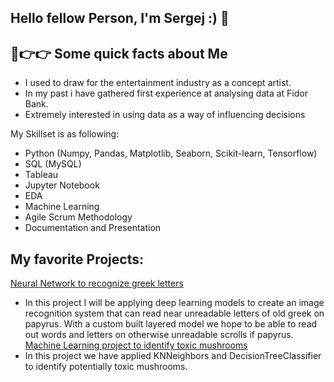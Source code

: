 ## Hello fellow Person, I'm Sergej :) 👋

## 🙂👉👉 Some quick facts about Me

* I used to draw for the entertainment industry as a concept artist.
* In my past i have gathered first experience at analysing data at Fidor Bank.
* Extremely interested in using data as a way of influencing decisions

My Skillset is as following:

* Python (Numpy, Pandas, Matplotlib, Seaborn, Scikit-learn, Tensorflow)
* SQL (MySQL)
* Tableau
* Jupyter Notebook
* EDA
* Machine Learning
* Agile Scrum Methodology
* Documentation and Presentation

## My favorite Projects:

[Neural Network to recognize greek letters](https://github.com/Papa-Yaga/Ironhack_Projects/tree/main/Project_7_Neural_Net)
* In this project I will be applying deep learning models to create an image recognition system that can read near unreadable letters of old greek on papyrus. With a custom built layered model we hope to be able to read out words and letters on otherwise unreadable scrolls if papyrus.
[Machine Learning project to identify toxic mushrooms](https://github.com/Papa-Yaga/Ironhack_Projects/tree/main/Project_6_Machine_Learning)
* In this project we have applied KNNeighbors and DecisionTreeClassifier to identify potentially toxic mushrooms.
